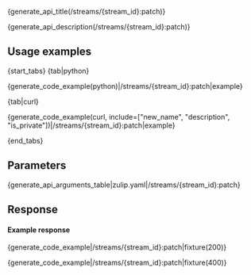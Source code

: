 {generate_api_title(/streams/{stream_id}:patch)}

{generate_api_description(/streams/{stream_id}:patch)}

## Usage examples

{start_tabs}
{tab|python}

{generate_code_example(python)|/streams/{stream_id}:patch|example}

{tab|curl}

{generate_code_example(curl, include=["new_name", "description", "is_private"])|/streams/{stream_id}:patch|example}

{end_tabs}

## Parameters

{generate_api_arguments_table|zulip.yaml|/streams/{stream_id}:patch}

## Response

#### Example response

{generate_code_example|/streams/{stream_id}:patch|fixture(200)}

{generate_code_example|/streams/{stream_id}:patch|fixture(400)}

